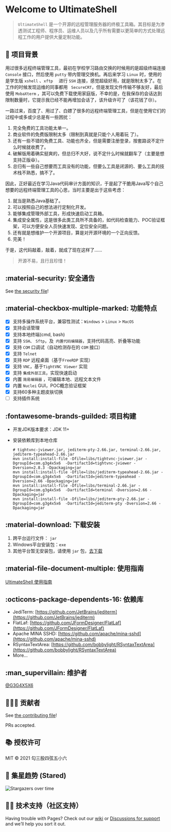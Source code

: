 # Welcome to UltimateShell

>  `UltimateShell` 是一个开源的远程管理服务器的终极工具箱。其目标是为渗透测试工程师、程序员、运维人员以及几乎所有需要以更简单的方式处理远程工作的用户提供大量定制功能。



## :compass: 项目背景

用过很多远程终端管理工具，最初在学校学习路由交换的时候用的是超级终端连接 `Console` 接口，然后使用 `putty` 带内管理交换机。再后来学习 `Linux` 时，使用的是学生版 `xshell` 、`xftp  ` 进行 `SSH` 连接，感觉超级好用，就是限制太多了。在工作的时候发现运维的同事都用 ` SecureCRT`，但是发现文件传输不够友好，最后使用 `MobaXterm` ，其可以免费下载使用家庭版，不幸的是，在我保存的会话达到限制数量时，它提示我已经不能再增加会话了，该升级许可了（该花钱了:cry:）。

一路过来，百度了、用过了、白嫖了很多的远程终端管理工具，但是在使用它们的过程中或多或少总是有一些困扰：

1. 完全免费的工具功能太单一。
2. 商业软件的免费版限制太多（限制到真就是只能个人用着玩 了）。
3. 还有一些不错的免费工具、功能也齐全，但是需要注册登录，按套路说不定什么时候就收费了。
4. 破解版用着确实挺爽的，但总归不大好，说不定什么时候就翻车了（主要是想支持正版:laughing:）。
5. 总归有一些自己想要而工具没有的功能，但要么工具是闭源的、要么工具的技术栈不熟悉，搞不了。

因此，正好最近在学习Java代码审计方面的知识，于是起了干脆用Java写个自己想要的远程终端管理工具的心思，当时主要是出于这些考虑：

1. 就当是熟悉Java基础了。
2. 可以按照自己的想法进行定制化开发。
3. 能够集成管理外部工具，形成快速启动工具箱。
4. 集成安全属性，这是很多此类工具所不具备的，如代码检查能力、POC验证框架，可以方便安全人员快速发现、定位安全问题。
4. 还有就是想维护一个开源项目，算是对开源环境的一个正向反馈。
5. 完美！

于是，这代码敲着，敲着，就成了现在这样了......

> 开源不易，且行且珍惜！

## :material-security: 安全通告

See [the security file](https://github.com/G3G4X5X6/ultimateshell/security/policy)!

## :material-checkbox-multiple-marked: 功能特点

- [x] 支持多操作系统平台，兼容性测试：`Windows` > `Linux` > `MacOS`
- [x] 支持会话管理
- [x] 支持本地终端(cmd, bash)
- [x] 支持 `SSH`、 `Sftp`，及` 内置代码编辑器`，支持代码高亮、折叠等功能
- [x] 支持  `COM`  口调试（自动检测存在的 `COM` 接口）
- [x] 支持 `Telnet`
- [x] 支持 `RDP` 远程桌面（基于`FreeRDP` 实现） 
- [x] 支持 `VNC`，基于`TightVNC Viewer` 实现
- [x] 支持 `集成外部工具`，实现快速启动
- [x] 内置 `简易编辑器` ，可编辑本地、远程文本文件
- [x] 内置 `Nuclei` GUI，POC概念验证框架
- [x] 支持60多种主题皮肤切换
- [ ] 支持插件系统

## :fontawesome-brands-guilded: 项目构建

- 开发JDK版本要求：JDK 11+

- 安装依赖库到本地仓库 

  ```shel
  # tightvnc-jviewer.jar, jediterm-pty-2.66.jar, terminal-2.66.jar, jediterm-typeahead-2.66.jar
  mvn install:install-file -Dfile=libs/tightvnc-jviewer.jar -DgroupId=com.g3g4x5x6  -DartifactId=tightvnc-jviewer -Dversion=2.8.3 -Dpackaging=jar
  mvn install:install-file -Dfile=libs/jediterm-typeahead-2.66.jar -DgroupId=com.g3g4x5x6  -DartifactId=jediterm-typeahead -Dversion=2.66 -Dpackaging=jar
  mvn install:install-file -Dfile=libs/terminal-2.66.jar -DgroupId=com.g3g4x5x6  -DartifactId=terminal -Dversion=2.66 -Dpackaging=jar
  mvn install:install-file -Dfile=libs/jediterm-pty-2.66.jar -DgroupId=com.g3g4x5x6  -DartifactId=jediterm-pty -Dversion=2.66 -Dpackaging=jar
  ```

  

## :material-download: 下载安装

1. 跨平台运行文件： `jar`
1. Windows平台安装包：`exe`
1. 其他平台暂无安装包，请使用 `jar` 包，[去下载](https://github.com/G3G4X5X6/ultimateshell/releases)



## :material-file-document-multiple: 使用指南

[UltimateShell 使用指南](document/)



## :octicons-package-dependents-16: 依赖库

- JediTerm: [https://github.com/JetBrains/jediterm](https://github.com/JetBrains/jediterm)
- FlatLaf: [https://github.com/JFormDesigner/FlatLaf](https://github.com/JFormDesigner/FlatLaf)
- Apache MINA SSHD: [https://github.com/apache/mina-sshd](https://github.com/apache/mina-sshd)
- RSyntaxTextArea: [https://github.com/bobbylight/RSyntaxTextArea](https://github.com/bobbylight/RSyntaxTextArea)
- More...



## :man_supervillain: 维护者

[@G3G4X5X6](https://github.com/G3G4X5X6)



## :people_holding_hands: 贡献者

See [the contributing file](https://github.com/G3G4X5X6/ultimateshell/blob/main/contributing.md)!

PRs accepted.



## :books: 授权许可

MIT © 2021 勾三股四弦五小六



## :star_struck: 集星趋势 (Stared)

![Stargazers over time](https://starchart.cc/G3G4X5X6/ultimateshell.svg)



## :technologist: 技术支持（社区支持）

Having trouble with Pages? Check out our [wiki](https://github.com/G3G4X5X6/ultimateshell/wiki) or [Discussions for support](https://github.com/G3G4X5X6/ultimateshell/discussions) and we’ll help you sort it out.








